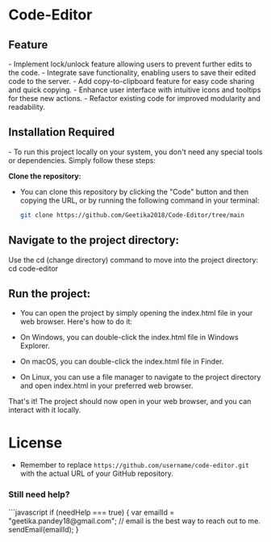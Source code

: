 # Code-Editor

<h2>Feature</h2>
- Implement lock/unlock feature allowing users to prevent further edits to the code.
- Integrate save functionality, enabling users to save their edited code to the server.
- Add copy-to-clipboard feature for easy code sharing and quick copying.
- Enhance user interface with intuitive icons and tooltips for these new actions.
- Refactor existing code for improved modularity and readability.

<h2>Installation Required</h2>
- To run this project locally on your system, you don't need any special tools or dependencies. Simply follow these steps:

 **Clone the repository:**
   - You can clone this repository by clicking the "Code" button and then copying the URL, or by running the following command in your terminal:
     ```bash
     git clone https://github.com/Geetika2018/Code-Editor/tree/main

<h2>Navigate to the project directory:</h2>

Use the cd (change directory) command to move into the project directory:
     cd code-editor
     
<h2>Run the project:</h2>

- You can open the project by simply opening the index.html file in your web browser. Here's how to do it:

- On Windows, you can double-click the index.html file in Windows Explorer.
- On macOS, you can double-click the index.html file in Finder.
- On Linux, you can use a file manager to navigate to the project directory and open index.html in your preferred web browser.

 That's it! The project should now open in your web browser, and you can interact with it locally.

<h1>License</h1>

 - Remember to replace `https://github.com/username/code-editor.git` with the actual URL of your GitHub repository.

<h3>Still need help?</h3>
```javascript
  if (needHelp === true) {
     var emailId = "geetika.pandey18@gmail.com";
     // email is the best way to reach out to me.
     sendEmail(emailId);
  }

